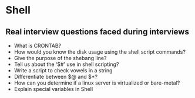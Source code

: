 # Shell
## Real interview questions faced during interviews
* What is CRONTAB?
* How would you know the disk usage using the shell script commands?
* Give the purpose of the shebang line?
* Tell us about the ‘$#’ use in shell scripting?
* Write a script to check vowels in a string
* Differentiate between $@ and $*?
* How can you determine if a linux server is virtualized or bare-metal?
* Explain special variables in Shell
